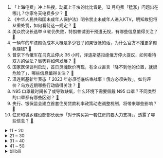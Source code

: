 1. 「上海电费」冲上热搜，动辄上千块的比比皆是，12 月电费「猛涨」问题出在哪儿？你家冬天电费多少？ [:link:](https://www.zhihu.com/question/576938646)
2. 《中华人民共和国未成年人保护法》明令禁止未成年人进入KTV，明知故犯将从重处罚，如何看待这一规定？ [:link:](https://www.zhihu.com/question/576748516)
3. 美众院议长选举 6 轮仍失败，特朗普试图干预遭无视，有哪些信息值得关注？ [:link:](https://www.zhihu.com/question/576883473)
4. 一辆车的车漆颜色成本大概是多少钱？如果很低的话，为什么官方不推更多颜色赚钱? [:link:](https://www.zhihu.com/question/555906777)
5. 普京下令俄军在乌克兰停火 36 小时，泽连斯基拒绝俄方停火提议，如何看待双方的做法？局势将如何发展？ [:link:](https://www.zhihu.com/question/577077879)
6. 国家医保谈判启动，首日灵魂砍价再现，有企业直言「降不到他的位置，就很危险了」，哪些信息值得关注？ [:link:](https://www.zhihu.com/question/576881753)
7. 泽连斯基新年表态「 2023 年必须彻底结束战事！俄方必须失败」，如何评价？乌方近期哪些行动值得关注？ [:link:](https://www.zhihu.com/question/576936549)
8. N95 口罩戴时间长了或导致缺氧，什么环境下需要佩戴 N95 口罩？不同类型的口罩都有哪些区别？ [:link:](https://www.zhihu.com/question/576522792)
9. 央行、银保监会建立首套住房贷款利率政策动态调整机制，将带来哪些影响？ [:link:](https://www.zhihu.com/question/576949839)
10. 住房和城乡建设部部长表示「对于购买第一套住房的要大力支持」，透露了哪些信息？ [:link:](https://www.zhihu.com/question/576955446)
<details>
<summary>11 ~ 20</summary>

11. 人生到底要怎么过才最不会后悔？ [:link:](https://www.zhihu.com/question/22669942)
12. 努力可以追赶天赋吗？ [:link:](https://www.zhihu.com/question/576927751)
13. 七千预算建议买 iPad Pro 还是笔记本电脑？ [:link:](https://www.zhihu.com/question/574595274)
14. 衡水一老师上网课要求学生投屏聊天记录，学生好友称「很气愤，侵犯了个人隐私」，如何看待此事？ [:link:](https://www.zhihu.com/question/576526204)
15. 《黑神话:悟空》如果暴死，那它暴死的原因可能是什么？ [:link:](https://www.zhihu.com/question/416636401)
16. 女子在优衣库试衣遭两男童推帘，称「家长骂我从事特殊职业」，如何看待此事？家长在公共场合应如何教育孩子？ [:link:](https://www.zhihu.com/question/576655179)
17. 如何看待网传消息称「新冠不是一般感冒，阳后要像坐『新冠月子』一样对待」？新冠康复期究竟该如何正确护理？ [:link:](https://www.zhihu.com/question/576684143)
18. 巴黎全队列队欢迎梅西回归，姆巴佩正度假未到场，怎么看待梅西与姆巴佩的关系？ [:link:](https://www.zhihu.com/question/576776956)
19. 中国驻韩国大使馆发言人就韩国国会副议长等窜访台湾地区表示坚决反对和强烈抗议，会给中韩关系带来哪些影响？ [:link:](https://www.zhihu.com/question/576902741)
20. 如何看待 2023 年 1 月 5 日的 A 股市场？ [:link:](https://www.zhihu.com/question/576900400)
</details>
<details>
<summary>21 ~ 30</summary>

21. 一中国旅客抵达韩国后新冠检测呈阳性，拒绝隔离半路潜逃，如何看待此事？将产生哪些影响？ [:link:](https://www.zhihu.com/question/576726878)
22. 山东医院回应 4000 元招募新冠患者，称「共需来医院 10 趟，检查费用全免」，如何看待此事？ [:link:](https://www.zhihu.com/question/576665215)
23. 「阳了」之后多人出现眼部症状，研究称新冠病毒很可能存在眼部趋向性，哪些信息值得关注？ [:link:](https://www.zhihu.com/question/576896788)
24. 如何看待成都、杭州、宁波等 10 城被评为「2022中国最具幸福感城市」？「幸福感」要素有哪些？ [:link:](https://www.zhihu.com/question/573856275)
25. 为什么英超水平高到可以说是五大联赛之首，但是国家队世界杯、欧洲杯战绩却不行？ [:link:](https://www.zhihu.com/question/576566421)
26. 如何评价《阿凡达2.水之道》？ [:link:](https://www.zhihu.com/question/572553275)
27. 《火影忍者》明明带土也参加灭族了，为什么都只骂鼬? [:link:](https://www.zhihu.com/question/575835809)
28. 为什么有的人感觉开车很耗精力？ [:link:](https://www.zhihu.com/question/573036128)
29. 为何说 SteamDeck 和 Switch 不是竞争对手？ [:link:](https://www.zhihu.com/question/571631219)
30. 全校唯一的PS4玩家很孤独怎么办? [:link:](https://www.zhihu.com/question/555964594)
</details>
<details>
<summary>31 ~ 40</summary>

31. 英语背单词在单词本上认识，但放到句子中就不认识，语感糟糕的人怎样能学好英语？ [:link:](https://www.zhihu.com/question/566986278)
32. 韩剧《黑暗荣耀》中有哪些细思极恐的细节？ [:link:](https://www.zhihu.com/question/576478558)
33. 中国有哪些新能源企业？ [:link:](https://www.zhihu.com/question/547671704)
34. 新手健身不知道该练什么，该怎么办？ [:link:](https://www.zhihu.com/question/570057035)
35. 刘亦菲和李现在电视剧《去有风的地方》中 cp 感如何？ [:link:](https://www.zhihu.com/question/576552643)
36. 2022 年发布了哪些值得入手的、让人感觉用起来很酷的数码产品？ [:link:](https://www.zhihu.com/question/576733957)
37. 有没有好看的电视剧或综艺节目推荐？ [:link:](https://www.zhihu.com/question/574373070)
38. 新年想换个有颜值又流畅的手机，预算三四千，有什么推荐的吗？ [:link:](https://www.zhihu.com/question/576727240)
39. 传武与现代搏击比试可以限制移动范围在搭手半径之内，则胜出可能性大增，不是吗？ [:link:](https://www.zhihu.com/question/575581636)
40. 美国亚马逊公司决定裁员 1.8 万余人，超出预期，美媒称这是美国技术行业衰退加重的迹象，如何看待此事？ [:link:](https://www.zhihu.com/question/576889810)
</details>
<details>
<summary>41 ~ 50</summary>

41. 欧盟称「北溪」天然气管道爆炸事件是蓄意破坏造成，哪些信息值得关注？ [:link:](https://www.zhihu.com/question/576952530)
42. 拼音真的能覆盖所有汉字吗? [:link:](https://www.zhihu.com/question/576471799)
43. 电车真的代表未来吗？ [:link:](https://www.zhihu.com/question/574120536)
44. 静注人免疫球蛋白被抢购，价格一周已涨 3 倍，医生呼吁「不能认为打了没坏处」，哪些信息值得关注？ [:link:](https://www.zhihu.com/question/576762165)
45. 优衣库遭掀帘女子男友发声「事情发酵到现在这个程度很满意」，社会关注度、舆论会对该事件带来哪些影响？ [:link:](https://www.zhihu.com/question/577082373)
46. 考研结束后你做的第一件事是什么？ [:link:](https://www.zhihu.com/question/508420803)
47. 一个人多读书，还是多去旅游好？ [:link:](https://www.zhihu.com/question/576227742)
48. 2023 年全军热血开训！你对今年的国防和军队建设有哪些期待？ [:link:](https://www.zhihu.com/question/576635432)
49. 你好，面对别人的请求，总是忍不住答应，该怎么办？没有勇气说不，我应该怎么办？ [:link:](https://www.zhihu.com/question/576888822)
50. 霍乱为何会被列为甲类传染病？ [:link:](https://www.zhihu.com/question/542631106)
</details><details>
<summary>bilibili</summary>

1. 25岁的我当了最年轻的政协委员！没有骄傲喔₍ᐢ⸝⸝›  ̫ ‹⸝⸝ᐢ₎ [:link:](//www.bilibili.com/video/BV1q84y1Y7qr)
2. 阅片无数但是最后一期【阅片无数Ⅱ 71】 [:link:](//www.bilibili.com/video/BV1d44y197xi)
3. 论：如何把鸡汤，贴在蛋糕上。。。 [:link:](//www.bilibili.com/video/BV1qg411x7Aw)
4. 《干了一件大事》 [:link:](//www.bilibili.com/video/BV1R3411U7n7)
5. 这一定就是原片吧9 [:link:](//www.bilibili.com/video/BV1c3411Q7XH)
6. 《 肥 子 打 工 记 》 [:link:](//www.bilibili.com/video/BV1TY411m7nk)
7. 喜欢只是一时的，双标却是一世的。 [:link:](//www.bilibili.com/video/BV1wP411F7nG)
8. “赐我，回到2019的那个盛夏” [:link:](//www.bilibili.com/video/BV1CG4y1m7cf)
9. 什么是肝帝，他说.....【2】 [:link:](//www.bilibili.com/video/BV14g411t72p)
10. 【李克勤 X 晚风心里吹】李氏唱腔飘进花海桃源，粤语清歌传颂飞花妙舞 [:link:](//www.bilibili.com/video/BV1h3411U7e1)
<details>
<summary>11 ~ 20</summary>

11. 15斤重全网最大帝王蟹，可遇不可求，吃一根腿就饱了 [:link:](//www.bilibili.com/video/BV1R3411U7Yb)
12. 如果地球有变，怎么带着全人类跑路？ [:link:](//www.bilibili.com/video/BV1A3411S7ai)
13. 你们说，除了优雅永不过时，还有什么？ [:link:](//www.bilibili.com/video/BV1NG4y177Rh)
14. 吃之前觉得是智商税，结果吃上瘾了 [:link:](//www.bilibili.com/video/BV1r24y1v7Ji)
15. 头脑风暴 [:link:](//www.bilibili.com/video/BV1F14y1G7cW)
16. 亲身体验《体罚神器》，皮开肉绽真不是开玩笑 [:link:](//www.bilibili.com/video/BV15D4y1L7tf)
17. 《没想到我也有给阿b颁奖的一天》 [:link:](//www.bilibili.com/video/BV1cd4y1E7m6)
18. 一生要强的妈妈，买房子都不求人结果跪在了奇趣蛋下，哈哈哈哈 [:link:](//www.bilibili.com/video/BV1oA411S7sn)
19. 我居然要上春晚了，普通人努力，也可以把生活越过越好 [:link:](//www.bilibili.com/video/BV1de4y1G71z)
20. 跟我签订契约，成为乡村教师吧！ [:link:](//www.bilibili.com/video/BV16Y411m7at)
</details>
<details>
<summary>21 ~ 30</summary>

21. 肖申克的失败救赎 [:link:](//www.bilibili.com/video/BV1Jv4y1B7RS)
22. 中国56民族服装，气势不能输 [:link:](//www.bilibili.com/video/BV1cA411D7Pu)
23. 塞诺四色队，很怪，就是很怪… [:link:](//www.bilibili.com/video/BV1TR4y1S7UP)
24. 耗时一个月！我在房间里弄了一个太阳！ [:link:](//www.bilibili.com/video/BV1YD4y1L7E9)
25. 不能为毒枭洗白！ [:link:](//www.bilibili.com/video/BV11W4y157zU)
26. 一上午收粉丝400+条投诉！你们关注的童年零食店，督哥来了 [:link:](//www.bilibili.com/video/BV1j44y197kX)
27. 【提瓦特乐感测试】谁是谁的主题曲？你猜对了几个？😉🏅 [:link:](//www.bilibili.com/video/BV1PR4y1m7uz)
28. 消灭主C暴政 世界属于种门！ [:link:](//www.bilibili.com/video/BV1TP4y1i7QG)
29. 有人抓到了一只头上戴“芯片”的鸽子？ [:link:](//www.bilibili.com/video/BV1FG4y177J8)
30. 米哈游那群疯子 [:link:](//www.bilibili.com/video/BV1xe4y137kT)
</details>
<details>
<summary>31 ~ 40</summary>

31. “顶级的猎手，往往以猎物的姿态出现。”迦南cos [:link:](//www.bilibili.com/video/BV1jg411x7FL)
32. 我，周树人，努力活成一个人，并向人间喊了一声“别跪着了！” [:link:](//www.bilibili.com/video/BV1W14y1G741)
33. 盘点下我大概玩过的游戏，结果居然花了1800万人民币？ [:link:](//www.bilibili.com/video/BV12d4y177fu)
34. 我和DD的训练视频：开灯训练，这种开关比较难，但是我们还是完成了。看到最后有惊喜。 [:link:](//www.bilibili.com/video/BV1924y1v71q)
35. 什么是“科技与狠活”，你真的了解它的含义吗？ [:link:](//www.bilibili.com/video/BV1j3411S7Nt)
36. 羌羌羌羌羌羌羌族小煞 ！ [:link:](//www.bilibili.com/video/BV1aY411m7z2)
37. 猪猪侠主题曲 [:link:](//www.bilibili.com/video/BV1ER4y1U79e)
38. “这西瓜是来报恩的吧！！！” [:link:](//www.bilibili.com/video/BV1wD4y177VY)
39. 大一上动画原理作业合集 [:link:](//www.bilibili.com/video/BV1Z3411D7kd)
40. 【才浅手工】土豪玉麒麟找我打造黄金爪子刀，送完后悔了！ [:link:](//www.bilibili.com/video/BV1Je4y1V7uA)
</details>
<details>
<summary>41 ~ 50</summary>

41. 化学老师说...... [:link:](//www.bilibili.com/video/BV1J84y1W7Jp)
42. 【全隐屏幕/世界首FC】Stasis AT16 FULL COMBO！！！！！ [:link:](//www.bilibili.com/video/BV1FD4y1776T)
43. 【祖娅纳惜】我命在我，不属天地！《吾道》高燃戏腔唱木兰！ [:link:](//www.bilibili.com/video/BV1414y1g7rb)
44. 第一次在兄弟面前展示才艺 [:link:](//www.bilibili.com/video/BV1ND4y1L7rS)
45. 项羽：新赛季我增强啦！ [:link:](//www.bilibili.com/video/BV1RW4y1V792)
46. 这届粉丝还真敢说啊。。。 [:link:](//www.bilibili.com/video/BV1vD4y1V7ba)
47. 我那么爱老倭倭，太君却把我放进黑名单！ [:link:](//www.bilibili.com/video/BV1HG4y117eH)
48. 用八宝粥罐子开锁 [:link:](//www.bilibili.com/video/BV1QW4y1V7QJ)
49. 丞相终章|| 五丈原，殒赤星汉丞相谢幕归天 [:link:](//www.bilibili.com/video/BV1t14y1G7zS)
50. 冬季骑行东北吉林，没地方住睡在雪地上，网友表示拍完赶紧回宾馆我很无奈 [:link:](//www.bilibili.com/video/BV1eM411a7Ap)
</details>
<details>
<summary>51 ~ 60</summary>

51. 仰 望 星 空 派 [:link:](//www.bilibili.com/video/BV1TG4y177Tk)
52. 世界可大可小，自己满足就好 [:link:](//www.bilibili.com/video/BV1Nd4y1Y7rK)
53. 当你遇到个自作多情的女同事 [:link:](//www.bilibili.com/video/BV1DK41117wC)
54. 济公爷爷在哪里 [:link:](//www.bilibili.com/video/BV1Hd4y177fD)
55. 【时代少年团】三时有声微电影拍摄花絮 [:link:](//www.bilibili.com/video/BV1tW4y157Rp)
56. 骑行时遇到割头铁板怎么办 [:link:](//www.bilibili.com/video/BV1LR4y1S7cs)
57. 新概念“研究” [:link:](//www.bilibili.com/video/BV1XP4y1Y7Nm)
58. 啊？ [:link:](//www.bilibili.com/video/BV1aK411271d)
59. 历时一个月的努力，大蛋终于被我收入囊中 [:link:](//www.bilibili.com/video/BV1ER4y1S7P6)
60. 做了个很奇怪的梦  梦里他们都在... [:link:](//www.bilibili.com/video/BV1fe4y1G7Jf)
</details>
<details>
<summary>61 ~ 70</summary>

61. 视觉即现实！用拍立得重塑你周围的世界《Viewfinder》 [:link:](//www.bilibili.com/video/BV1v44y197oT)
62. 深夜最爱去便利店里来碗热乎的泡面! [:link:](//www.bilibili.com/video/BV163411U766)
63. 狗狗好久没吃肉了去冷库买了点卖不掉的蛋包肠，还有很多鸡蛋黄了 [:link:](//www.bilibili.com/video/BV1e8411E7rz)
64. 【吸奇侠】《教父2》时代变了！议员和麻匪，谁才是大哥？01 [:link:](//www.bilibili.com/video/BV1RK41117eY)
65. 建议改成:『模糊的画面，清晰的记忆』尼尔叔叔被嫌弃！ [:link:](//www.bilibili.com/video/BV18d4y1h7Vz)
66. 哪条法律规定剪头发不能翻车 [:link:](//www.bilibili.com/video/BV1Qe4y1G7gC)
67. 今天！我要把绵羊料理家吃空！！！ [:link:](//www.bilibili.com/video/BV1R8411N7MQ)
68. 请把你们的力量，传递给我吧！！！ [:link:](//www.bilibili.com/video/BV19g411x7em)
69. 电影最TOP：开喷！2022年度十大烂片盘点 [:link:](//www.bilibili.com/video/BV1cR4y1S7bD)
70. 重磅发布！央视军事来B站啦！前方高能预警～ [:link:](//www.bilibili.com/video/BV1sD4y1L7R7)
</details>
<details>
<summary>71 ~ 80</summary>

71. 这应该是每个文科生的终极理想吧！ [:link:](//www.bilibili.com/video/BV1D8411E7Lz)
72. [GOING SEVENTEEN SPECIAL] 寒假特辑: 要管和不管 #2 [:link:](//www.bilibili.com/video/BV1ZM411h7By)
73. 新英雄莱西奥CG《火鹰》——“交给你了，以后 ，你就是火鹰。” [:link:](//www.bilibili.com/video/BV1jP4y1i7Fp)
74. 上海.甬府  厨子探店¥1？69 [:link:](//www.bilibili.com/video/BV1u24y1U76G)
75. 小 飞 棍 来 咯 ！【汽油桶快乐阴人流#20】 [:link:](//www.bilibili.com/video/BV1nd4y177zq)
76. 离谱到家了02 ！两社恐去3个UP主家零元购! [:link:](//www.bilibili.com/video/BV1uY41117fz)
77. 哔哩哔哩年度大冤种 做了两年视频没赚一分钱 [:link:](//www.bilibili.com/video/BV1bd4y1E7V6)
78. 这是打火机？ [:link:](//www.bilibili.com/video/BV1NV4y1c77j)
79. 小火车查尔斯 #3 结局，查尔斯超进化！我遇到了水怪！ [:link:](//www.bilibili.com/video/BV1c3411S7vD)
80. 神作烂尾？还是再续辉煌？2万字深度讲解《加勒比海盗：聚魂棺》为什么这么好看？ [:link:](//www.bilibili.com/video/BV1ce4y1V7XT)
</details>
<details>
<summary>81 ~ 90</summary>

81. 鹰眼演员被铲车碾压重伤；奇异博士演员或遭到巨额索赔 [:link:](//www.bilibili.com/video/BV1K44y1R762)
82. 要不是这个视频，我可能一辈子都会蒙在鼓里 [:link:](//www.bilibili.com/video/BV1Cv4y1i7ZW)
83. 谁还记得9年前被囚禁的世界，一边解谜一边生存，它的最新版（1.19.3）又回来了 [:link:](//www.bilibili.com/video/BV1Z44y1X7Jf)
84. 每次做都被夸的一碗面！！ [:link:](//www.bilibili.com/video/BV17P4y1i7EK)
85. 不会吧！这款获奖无数的满分神作居然还能新史低？！【steam冬季特卖史低推荐-独立游戏篇】1.2-1.6 [:link:](//www.bilibili.com/video/BV1VP4y1i7SB)
86. 柯南，利用磁带和国际象棋制造密室！ [:link:](//www.bilibili.com/video/BV1AD4y1L7BH)
87. 认罪文学！？！臣一罪：遇你，臣二罪：识你，臣三罪..... [:link:](//www.bilibili.com/video/BV1N3411S7C3)
88. 棋手战鹰（x）骑手战鹰（√） [:link:](//www.bilibili.com/video/BV1G3411S7By)
89. 云 摸 头 ，但 引 发 舒 适 ！ [:link:](//www.bilibili.com/video/BV1RG4y1m71J)
90. 听说跳这个的精髓就是不能摔~ [:link:](//www.bilibili.com/video/BV1JP4y1i7jG)
</details>
<details>
<summary>91 ~ 100</summary>

91. 彻底颠覆王者机制！史上最恶心射手莱西奥登场！！ [:link:](//www.bilibili.com/video/BV1UP4y1Y7LR)
92. 下次再也不敢说随便了 [:link:](//www.bilibili.com/video/BV11v4y1i7i4)
93. 我妹在煎一种很新的蛋 [:link:](//www.bilibili.com/video/BV1J14y1G7hn)
94. 上辈子当过特种兵吧 [:link:](//www.bilibili.com/video/BV1qG4y117Bd)
95. 这也许就是没头脑和不高兴吧 [:link:](//www.bilibili.com/video/BV1cG4y177gn)
96. 今天来的老外，咋都会讲中文？… [:link:](//www.bilibili.com/video/BV18A411f7S3)
97. 用350斤水果做罐头是一种什么体验？ [:link:](//www.bilibili.com/video/BV17A411S7Uy)
98. 香港最会做饭的明星鼎爷给阿秦做私房菜，1280元一位，你们觉得值不值？ [:link:](//www.bilibili.com/video/BV1tG4y117mj)
99. 粉丝要我抽把武器，我直接送他绫人满命 [:link:](//www.bilibili.com/video/BV1aA411f7ih)
100. 【全站最硬核】《中国奇谭》第二话《鹅鹅鹅》深度解析&神秘彩蛋 [:link:](//www.bilibili.com/video/BV1Rg411x7gk)
</details></details>